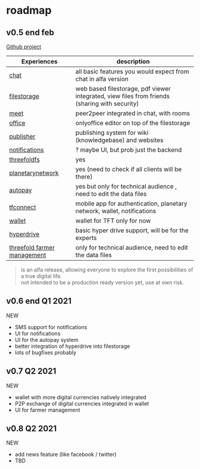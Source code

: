 # roadmap



## v0.5 end feb

[Github project](https://github.com/threefoldtech/digitaltwin/projects/2)

| Experiences                                          | description                                                                                   |
| ---------------------------------------------------- | --------------------------------------------------------------------------------------------- |
| [chat](chat)                               | all basic features you would expect from chat in alfa version                                 |
| [filestorage](aydo)                                  | web based filestorage, pdf viewer integrated, view files from friends (sharing with security) |
| [meet](meet)                                         | peer2peer integrated in chat, with rooms                                                      |
| [office](twin_office)                                | onlyoffice editor on top of the filestorage                                                   |
| [publisher](publisher)                     | publishing system for wiki (knowledgebase) and websites                                       |
| [notifications](notifications)                       | ? maybe UI, but prob just the backend                                                         |
| [threefoldfs](digitalyoufiles)             | yes                                                                                           |
| [planetarynetwork](planetarynetwork)                 | yes (need to check if all clients will be there)                                              |
| [autopay](autopay)                         | yes but only for technical audience , need to edit the data files                             |
| [tfconnect](internet4:tfconnect)                     | mobile app for authentication, planetary network, wallet, notifications                       |
| [wallet](wallet)                                     | wallet for TFT only for now                                                                   |
| [hyperdrive](hyperdrive)                             | basic hyper drive support, will be for the experts                                            |
| [threefold farmer management](threefold_farmer_mgmt) | only for technical audience, need to edit the data files                                      |

> is an alfa release, allowing everyone to explore the first possibilities of a true digital life.
> <BR> not intended to be a production ready version yet, use at own risk.

## v0.6 end Q1 2021

NEW

- SMS support for notifications
- UI for notifications
- UI for the autopay system
- better integration of hyperdrive into filestorage
- lots of bugfixes probably

## v0.7 Q2 2021

NEW

- wallet with more digital currencies natively integrated
- P2P exchange of digital currencies integrated in wallet
- UI for farmer management

## v0.8 Q2 2021

NEW

- add news feature (like facebook / twitter)
- TBD